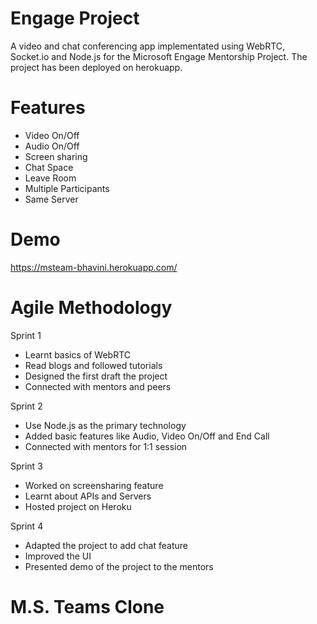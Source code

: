 # Engage Project

A video and chat conferencing app implementated using WebRTC, Socket.io and Node.js for the Microsoft Engage Mentorship Project. The project has been deployed on herokuapp.

# Features

- Video On/Off
- Audio On/Off
- Screen sharing
- Chat Space
- Leave Room
- Multiple Participants
- Same Server

# Demo

https://msteam-bhavini.herokuapp.com/

# Agile Methodology

Sprint 1
- Learnt basics of WebRTC 
- Read blogs and followed tutorials
- Designed the first draft the project
- Connected with mentors and peers

Sprint 2
- Use Node.js as the primary technology 
- Added basic features like Audio, Video On/Off and End Call
- Connected with mentors for 1:1 session

Sprint 3
- Worked on screensharing feature
- Learnt about APIs and Servers 
- Hosted project on Heroku

Sprint 4
- Adapted the project to add chat feature 
- Improved the UI 
- Presented demo of the project to the mentors

# M.S. Teams Clone
